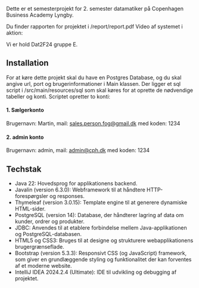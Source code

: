 Dette er et semesterprojekt for 2. semester datamatiker på Copenhagen Business Academy Lyngby.

Du finder rapporten for projektet i /report/report.pdf
Video af systemet i aktion: 

Vi er hold Dat2F24 gruppe E.

## Installation
For at køre dette projekt skal du have en Postgres Database, og du skal angive url, port og brugerinformationer i Main klassen.
Der ligger et sql script i /src/main/resources/sql som skal køres for at oprette de nødvendige tabeller og konti. 
Scriptet opretter to konti:

####  1. Sælgerkonto
Brugernavn: Martin, mail: sales.person.fog@gmail.dk med koden: 1234
####  2. admin konto
Brugernavn: admin, mail: admin@cph.dk med koden: 1234

## Techstak
* Java 22: Hovedsprog for applikationens backend.
* Javalin (version 6.3.0): Webframework til at håndtere HTTP-forespørgsler og responses.
* Thymeleaf (version 3.0.15): Template engine til at generere dynamiske HTML-sider.
* PostgreSQL (version 14): Database, der håndterer lagring af data om kunder, ordrer og produkter.
* JDBC: Anvendes til at etablere forbindelse mellem Java-applikationen og PostgreSQL-databasen.
* HTML5 og CSS3: Bruges til at designe og strukturere webapplikationens brugergrænseflade.
* Bootstrap (version 5.3.3): Responsivt CSS (og JavaScript) framework, som giver en grundlæggende styling og funktionalitet der kan forventes af et moderne website.
* IntelliJ IDEA 2024.2.4 (Ultimate): IDE til udvikling og debugging af projektet.